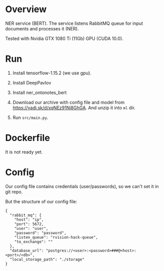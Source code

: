 # Overview

NER service (BERT). The service listens RabbitMQ queue for input documents and processes it (NER).

Tested with Nvidia GTX 1080 Ti (11Gb) GPU (CUDA 10.0).

# Run

1. Install tensorflow-1.15.2 (we use gpu).

2. Install DeepPavlov

3. Install ner_ontonotes_bert

4. Download our archive with config file and model from https://yadi.sk/d/xqNEz91Ni8GhGA.
And unzip it into `ml` dir.
   
5. Run `src/main.py`.

# Dockerfile

It is not ready yet.

# Config

Our config file contains credentials (user/passwords), so we can't set it in git repo.

But the structure of our config file:

```buildoutcfg
{
  "rabbit_mq": {
    "host": "ip",
    "port": 5672,
    "user": "user",
    "password": "password",
    "listen_queue": "rvision-hack-queue",
    "to_exchange": ""
  },
  "database_url": "postgres://<user>:<password>###@<host>:<port>/<db>",
  "local_storage_path": "./storage"
}
```